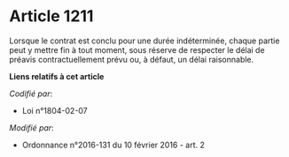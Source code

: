 # Article 1211

Lorsque le contrat est conclu pour une durée indéterminée, chaque partie peut y mettre fin à tout moment, sous réserve de
respecter le délai de préavis contractuellement prévu ou, à défaut, un délai raisonnable.

**Liens relatifs à cet article**

_Codifié par_:

  - Loi n°1804-02-07

_Modifié par_:

  - Ordonnance n°2016-131 du 10 février 2016 - art. 2
